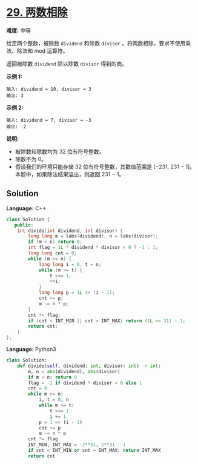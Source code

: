 # [29. 两数相除](https://leetcode-cn.com/problems/divide-two-integers/)

**难度:** 中等

给定两个整数，被除数 `dividend` 和除数 `divisor` 。将两数相除，要求不使用乘法、除法和 mod 运算符。

返回被除数 `dividend` 除以除数 `divisor` 得到的商。

 **示例 1:** 

```
输入: dividend = 10, divisor = 3
输出: 3
```

 **示例 2:** 

```
输入: dividend = 7, divisor = -3
输出: -2
```

 **说明:** 
- 被除数和除数均为 32 位有符号整数。
- 除数不为 0。
- 假设我们的环境只能存储 32 位有符号整数，其数值范围是 [−231,  231 − 1]。本题中，如果除法结果溢出，则返回 231 − 1。

## Solution


**Language:** C++
```C++
class Solution {
   public:
    int divide(int dividend, int divisor) {
        long long m = labs(dividend), n = labs(divisor);
        if (m < n) return 0;
        int flag = 1L * dividend * divisor < 0 ? -1 : 1;
        long long cnt = 0;
        while (m >= n) {
            long long i = 0, t = n;
            while (m >= t) {
                t <<= 1;
                ++i;
            }
            long long p = 1L << (i - 1);
            cnt += p;
            m -= n * p;
        }
        cnt *= flag;
        if (cnt < INT_MIN || cnt > INT_MAX) return (1L << 31) - 1;
        return cnt;
    }
};

```

**Language:** Python3
```Python
class Solution:
    def divide(self, dividend: int, divisor: int) -> int:
        m, n = abs(dividend), abs(divisor)
        if m < n: return 0
        flag = -1 if dividend * divisor < 0 else 1
        cnt = 0
        while m >= n:
            i, t = 0, n
            while m >= t:
                t <<= 1
                i += 1
            p = 1 << (i - 1)
            cnt += p
            m -= n * p
        cnt *= flag
        INT_MIN, INT_MAX = -2**31, 2**31 - 1
        if cnt < INT_MIN or cnt > INT_MAX: return INT_MAX
        return cnt

```